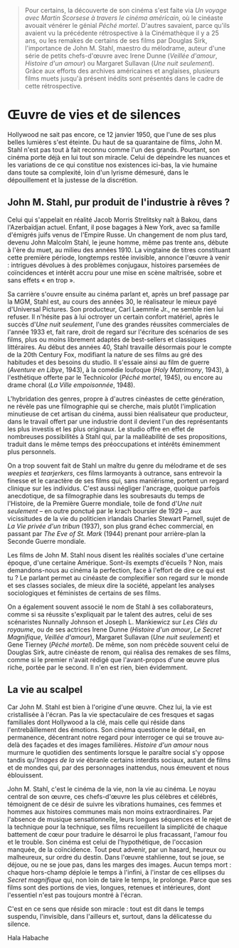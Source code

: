> Pour certains, la découverte de son cinéma s'est faite via _Un voyage avec Martin Scorsese à travers le cinéma américain_, où le cinéaste avouait vénérer le génial _Péché mortel_. D'autres savaient, parce qu'ils avaient vu la précédente rétrospective à la Cinémathèque il y a 25 ans, ou les remakes de certains de ses films par Douglas Sirk, l'importance de John M. Stahl, maestro du mélodrame, auteur d'une série de petits chefs-d'œuvre avec Irene Dunne (_Veillée d'amour_, _Histoire d'un amour_) ou Margaret Sullavan (_Une nuit seulement_). Grâce aux efforts des archives américaines et anglaises, plusieurs films muets jusqu'à présent inédits sont présentés dans le cadre de cette rétrospective.

# Œuvre de vies et de silences

Hollywood ne sait pas encore, ce 12 janvier 1950, que l'une de ses plus belles lumières s'est éteinte. Du haut de sa quarantaine de films, John M. Stahl n'est pas tout à fait reconnu comme l'un des grands. Pourtant, son cinéma porte déjà en lui tout son miracle. Celui de dépeindre les nuances et les variations de ce qui constitue nos existences ici-bas, la vie humaine dans toute sa complexité, loin d'un lyrisme démesuré, dans le dépouillement et la justesse de la discrétion.

## John M. Stahl, pur produit de l'industrie à rêves ?

Celui qui s'appelait en réalité Jacob Morris Strelitsky naît à Bakou, dans l'Azerbaïdjan actuel. Enfant, il pose bagages à New York, avec sa famille d'émigrés juifs venus de l'Empire Russe. Un changement de nom plus tard, devenu John Malcolm Stahl, le jeune homme, même pas trente ans, débute à l'ère du muet, au milieu des années 1910. La vingtaine de titres constituant cette première période, longtemps restée invisible, annonce l'œuvre à venir : intrigues dévolues à des problèmes conjugaux, histoires parsemées de coïncidences et intérêt accru pour une mise en scène maîtrisée, sobre et sans effets « en trop ».

Sa carrière s'ouvre ensuite au cinéma parlant et, après un bref passage par la MGM, Stahl est, au cours des années 30, le réalisateur le mieux payé d'Universal Pictures. Son producteur, Carl Laemmle Jr., ne semble rien lui refuser. Il n'hésite pas à lui octroyer un certain confort matériel, après le succès d'_Une nuit seulement_, l'une des grandes réussites commerciales de l'année 1933 et, fait rare, droit de regard sur l'écriture des scénarios de ses films, plus ou moins librement adaptés de best-sellers et classiques littéraires. Au début des années 40, Stahl travaille désormais pour le compte de la 20th Century Fox, modifiant la nature de ses films au gré des habitudes et des besoins du studio. Il s'essaie ainsi au film de guerre (_Aventure en Libye_, 1943), à la comédie loufoque (_Holy Matrimony_, 1943), à l'esthétique offerte par le Technicolor (_Péché mortel_, 1945), ou encore au drame choral (_La Ville empoisonnée_, 1948).

L'hybridation des genres, propre à d'autres cinéastes de cette génération, ne révèle pas une filmographie qui se cherche, mais plutôt l'implication minutieuse de cet artisan du cinéma, aussi bien réalisateur que producteur, dans le travail offert par une industrie dont il devient l'un des représentants les plus investis et les plus originaux. Le studio offre en effet de nombreuses possibilités à Stahl qui, par la malléabilité de ses propositions, traduit dans le même temps des préoccupations et intérêts éminemment plus personnels.

On a trop souvent fait de Stahl un maître du genre du mélodrame et de ses _weepies_ et _tearjerkers_, ces films larmoyants à outrance, sans entrevoir la finesse et le caractère de ses films qui, sans maniérisme, portent un regard clinique sur les individus. C'est aussi négliger l'ancrage, quoique parfois anecdotique, de sa filmographie dans les soubresauts du temps de l'Histoire, de la Première Guerre mondiale, toile de fond d'_Une nuit seulement_ – en outre ponctué par le krach boursier de 1929 –, aux vicissitudes de la vie du politicien irlandais Charles Stewart Parnell, sujet de _La Vie privée d'un tribun_ (1937), son plus grand échec commercial, en passant par _The Eve of St. Mark_ (1944) prenant pour arrière-plan la Seconde Guerre mondiale.

Les films de John M. Stahl nous disent les réalités sociales d'une certaine époque, d'une certaine Amérique. Sont-ils exempts d'écueils ? Non, mais demandons-nous au cinéma la perfection, face à l'effort de dire ce qui est tu ? Le parlant permet au cinéaste de complexifier son regard sur le monde et ses classes sociales, de mieux dire la société, appelant les analyses sociologiques et féministes de certains de ses films.

On a également souvent associé le nom de Stahl à ses collaborateurs, comme si sa réussite s'expliquait par le talent des autres, celui de ses scénaristes Nunnally Johnson et Joseph L. Mankiewicz sur _Les Clés du royaume_, ou de ses actrices Irene Dunne (_Histoire d'un amour_, _Le Secret Magnifique_, _Veillée d'amour_), Margaret Sullavan (_Une nuit seulement_) et Gene Tierney (_Péché mortel_). De même, son nom précède souvent celui de Douglas Sirk, autre cinéaste de renom, qui réalisa des remakes de ses films, comme si le premier n'avait rédigé que l'avant-propos d'une œuvre plus riche, portée par le second. Il n'en est rien, bien évidemment.

## La vie au scalpel

Car John M. Stahl est bien à l'origine d'une œuvre. Chez lui, la vie est cristallisée à l'écran. Pas la vie spectaculaire de ces fresques et sagas familiales dont Hollywood a la clé, mais celle qui réside dans l'entrebâillement des émotions. Son cinéma questionne le détail, en permanence, décentrant notre regard pour interroger ce qui se trouve au-delà des façades et des images familières. _Histoire d'un amour_ nous murmure le quotidien des sentiments lorsque le paraître social s'y oppose tandis qu'_Images de la vie_ ébranle certains interdits sociaux, autant de films et de mondes qui, par des personnages inattendus, nous émeuvent et nous éblouissent.

John M. Stahl, c'est le cinéma de la vie, non la vie au cinéma. Le noyau central de son œuvre, ces chefs-d'œuvre les plus célèbres et célébrés, témoignent de ce désir de suivre les vibrations humaines, ces femmes et hommes aux histoires communes mais non moins extraordinaires. Par l'absence de musique sensationnelle, leurs longues séquences et le rejet de la technique pour la technique, ses films recueillent la simplicité de chaque battement de cœur pour traduire le désarroi le plus fracassant, l'amour fou et le trouble. Son cinéma est celui de l'hypothétique, de l'occasion manquée, de la coïncidence. Tout peut advenir, par un hasard, heureux ou malheureux, sur ordre du destin. Dans l'œuvre stahlienne, tout se joue, se déjoue, ou ne se joue pas, dans les marges des images. Aucun temps mort : chaque hors-champ déploie le temps à l'infini, à l'instar de ces ellipses du _Secret magnifique_ qui, non loin de taire le temps, le prolonge. Parce que ses films sont des portions de vies, longues, retenues et intérieures, dont l'essentiel n'est pas toujours montré à l'écran.

C'est en ce sens que réside son miracle : tout est dit dans le temps suspendu, l'invisible, dans l'ailleurs et, surtout, dans la délicatesse du silence.

<div class="author">Hala Habache</div>

